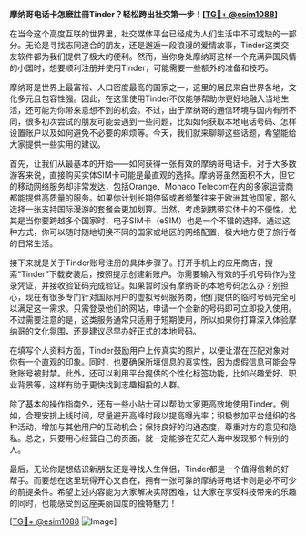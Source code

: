**摩纳哥电话卡怎麽註冊Tinder？轻松跨出社交第一步！[[TG💪+ @esim1088](https://t.me/s/esim1088)]**

在当今这个高度互联的世界里，社交媒体平台已经成为人们生活中不可或缺的一部分。无论是寻找志同道合的朋友，还是邂逅一段浪漫的爱情故事，Tinder这类交友软件都为我们提供了极大的便利。然而，当你身处摩纳哥这样一个充满异国风情的小国时，想要顺利注册并使用Tinder，可能需要一些额外的准备和技巧。

摩纳哥是世界上最富裕、人口密度最高的国家之一，这里的居民来自世界各地，文化多元且包容性强。因此，在这里使用Tinder不仅能够帮助你更好地融入当地生活，还可能为你带来意想不到的机会。不过，由于摩纳哥的通信环境与国内有所不同，很多初次尝试的朋友可能会遇到一些问题，比如如何获取本地电话号码、怎样设置账户以及如何避免不必要的麻烦等。今天，我们就来聊聊这些话题，希望能给大家提供一些实用的建议。

首先，让我们从最基本的开始——如何获得一张有效的摩纳哥电话卡。对于大多数游客来说，直接购买实体SIM卡可能是最直观的选择。摩纳哥虽然面积不大，但它的移动网络服务却非常发达，包括Orange、Monaco Telecom在内的多家运营商都能提供高质量的服务。如果你计划长期停留或者频繁往来于欧洲其他国家，那么选择一张支持国际漫游的套餐会更加划算。当然，考虑到携带实体卡的不便性，尤其是当你要跨越多个国家时，电子SIM卡（eSIM）也是一个不错的选择。通过这种方式，你可以随时随地切换不同的国家或地区的网络配置，极大地方便了旅行者的日常生活。

接下来就是关于Tinder账号注册的具体步骤了。打开手机上的应用商店，搜索“Tinder”下载安装后，按照提示创建新账户。你需要输入有效的手机号码作为登录凭证，并接收验证码完成验证。如果暂时没有摩纳哥的本地号码怎么办？别担心，现在有很多专门针对国际用户的虚拟号码服务商，他们提供的临时号码完全可以满足这一需求。只需登录他们的网站，申请一个全新的号码即可立即投入使用。不过需要注意的是，这类服务通常只适用于短期使用，所以如果你打算深入体验摩纳哥的文化氛围，还是建议尽早办好正式的本地号码。

在填写个人资料方面，Tinder鼓励用户上传真实的照片，以便让潜在匹配对象对你有一个直观的印象。同时，也要确保所填信息的真实性，因为虚假信息可能会导致账号被封禁。此外，还可以利用平台提供的个性化标签功能，比如兴趣爱好、职业背景等，这样有助于更快找到志趣相投的人群。

除了基本的操作指南外，还有一些小贴士可以帮助大家更高效地使用Tinder。例如，合理安排上线时间，尽量避开高峰时段以提高曝光率；积极参加平台组织的各种活动，增加与其他用户的互动机会；保持良好的沟通态度，尊重对方的意见和隐私。总之，只要用心经营自己的页面，就一定能够在茫茫人海中发现那个特别的人。

最后，无论你是想结识新朋友还是寻找人生伴侣，Tinder都是一个值得信赖的好帮手。而要想在这里玩得开心又自在，拥有一张可靠的摩纳哥电话卡则是必不可少的前提条件。希望上述内容能为大家解决实际困难，让大家在享受科技带来的乐趣的同时，也能感受到这座美丽国度的独特魅力！

[[TG💪+ @esim1088](https://t.me/s/esim1088) ![Image](https://i.postimg.cc/4NQfJmqS/Snipaste-2025-05-13-00-14-12.png)]
